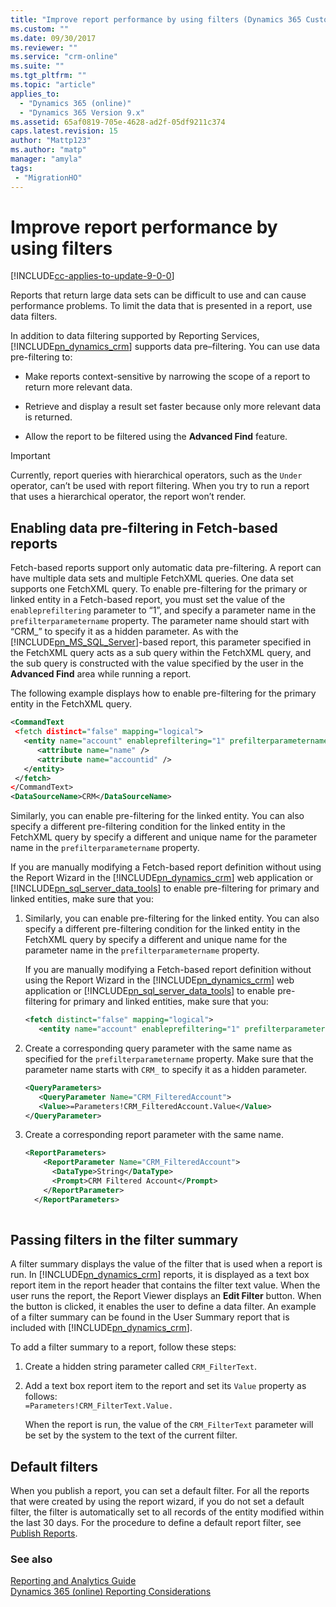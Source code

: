 ```yaml
---
title: "Improve report performance by using filters (Dynamics 365 Customer Engagement) | MicrosoftDocs"
ms.custom: ""
ms.date: 09/30/2017
ms.reviewer: ""
ms.service: "crm-online"
ms.suite: ""
ms.tgt_pltfrm: ""
ms.topic: "article"
applies_to: 
  - "Dynamics 365 (online)"
  - "Dynamics 365 Version 9.x"
ms.assetid: 65af0819-705e-4628-ad2f-05df9211c374
caps.latest.revision: 15
author: "Mattp123"
ms.author: "matp"
manager: "amyla"
tags: 
 - "MigrationHO"
---
```

# Improve report performance by using filters

[!INCLUDE[cc-applies-to-update-9-0-0](../includes/cc_applies_to_update_9_0_0.md)]

Reports that return large data sets can be difficult to use and can cause performance problems. To limit the data that is presented in a report, use data filters.  
  
 In addition to data filtering supported by Reporting Services, [!INCLUDE[pn_dynamics_crm](../includes/pn-dynamics-crm.md)] supports data pre–filtering. You can use data pre-filtering to:  
  
-   Make reports context-sensitive by narrowing the scope of a report to return more relevant data.  
  
-   Retrieve and display a result set faster because only more relevant data is returned.  
  
-   Allow the report to be filtered using the **Advanced Find** feature.  
  
> [!IMPORTANT]
>  Currently, report queries with hierarchical operators, such as the `Under` operator, can’t be used with report filtering. When you try to run a report that uses a hierarchical operator, the report won’t render.  
  
  
<a name="Fetch-basedPre-filtering"></a>   
## Enabling data pre-filtering in Fetch-based reports  
 Fetch-based reports support only automatic data pre-filtering. A report can have multiple data sets and multiple FetchXML queries. One data set supports one FetchXML query. To enable pre-filtering for the primary or linked entity in a Fetch-based report, you must set the value of the `enableprefiltering` parameter to “1”, and specify a parameter name in the `prefilterparametername` property. The parameter name should start with “CRM_” to specify it as a hidden parameter. As with the [!INCLUDE[pn_MS_SQL_Server](../includes/pn-ms-sql-server.md)]-based report, this parameter specified in the FetchXML query acts as a sub query within the FetchXML query, and the sub query is constructed with the value specified by the user in the **Advanced Find** area while running a report.  
  
 The following example displays how to enable pre-filtering for the primary entity in the FetchXML query.  
  
```xml  
<CommandText  
 <fetch distinct="false" mapping="logical">  
   <entity name="account" enableprefiltering="1" prefilterparametername="CRM_FilteredAccount">  
      <attribute name="name" />  
      <attribute name="accountid" />  
   </entity>  
 </fetch>  
</CommandText>  
<DataSourceName>CRM</DataSourceName>  
```  
  
 Similarly, you can enable pre-filtering for the linked entity. You can also specify a different pre-filtering condition for the linked entity in the FetchXML query by specify a different and unique name for the parameter name in the `prefilterparametername` property.  
  
 If you are manually modifying a Fetch-based report definition without using the Report Wizard in the [!INCLUDE[pn_dynamics_crm](../includes/pn-dynamics-crm.md)] web application or [!INCLUDE[pn_sql_server_data_tools](../includes/pn-sql-server-data-tools.md)] to enable pre-filtering for primary and linked entities, make sure that you:  
  
1. Similarly, you can enable pre-filtering for the linked entity. You can also specify a different pre-filtering condition for the linked entity in the FetchXML query by specify a different and unique name for the parameter name in the `prefilterparametername` property.  
  
    If you are manually modifying a Fetch-based report definition without using the Report Wizard in the [!INCLUDE[pn_dynamics_crm](../includes/pn-dynamics-crm.md)] web application or [!INCLUDE[pn_sql_server_data_tools](../includes/pn-sql-server-data-tools.md)] to enable pre-filtering for primary and linked entities, make sure that you:  
  
   ```xml  
   <fetch distinct="false" mapping="logical">  
      <entity name="account" enableprefiltering="1" prefilterparametername="CRM_FilteredAccount">  
   ```  
  
2. Create a corresponding query parameter with the same name as specified for the `prefilterparametername` property. Make sure that the parameter name starts with `CRM_` to specify it as a hidden parameter.  
  
   ```xml  
   <QueryParameters>  
      <QueryParameter Name="CRM_FilteredAccount">  
      <Value>=Parameters!CRM_FilteredAccount.Value</Value>  
   </QueryParameter>  
   ```  
  
3. Create a corresponding report parameter with the same name.  
  
   ```xml  
   <ReportParameters>  
       <ReportParameter Name="CRM_FilteredAccount">  
         <DataType>String</DataType>  
         <Prompt>CRM Filtered Account</Prompt>        
       </ReportParameter>  
     </ReportParameters>  
  
   ```  
  
<a name="PassingFilters"></a>   
## Passing filters in the filter summary  
 A filter summary displays the value of the filter that is used when a report is run. In [!INCLUDE[pn_dynamics_crm](../includes/pn-dynamics-crm.md)] reports, it is displayed as a text box report item in the report header that contains the filter text value. When the user runs the report, the Report Viewer displays an **Edit Filter** button. When the button is clicked, it enables the user to define a data filter. An example of a filter summary can be found in the User Summary report that is included with [!INCLUDE[pn_dynamics_crm](../includes/pn-dynamics-crm.md)].  
  
 To add a filter summary to a report, follow these steps:  
  
1. Create a hidden string parameter called `CRM_FilterText`.  
  
2. Add a text box report item to the report and set its `Value` property as follows:   
   `=Parameters!CRM_FilterText.Value.`  
  
   When the report is run, the value of the `CRM_FilterText` parameter will be set by the system to the text of the current filter.  
  
<a name="DefaultFilters"></a>   
## Default filters  
 When you publish a report, you can set a default filter. For all the reports that were created by using the report wizard, if you do not set a default filter, the filter is automatically set to all records of the entity modified within the last 30 days. For the procedure to define a default report filter, see [Publish Reports](../analytics/publish-reports.md).  
  
### See also  
 [Reporting and Analytics Guide](../analytics/reporting-analytics-with-dynamics-365.md)   
 [Dynamics 365 (online) Reporting Considerations](../analytics/reporting-considerations.md)
